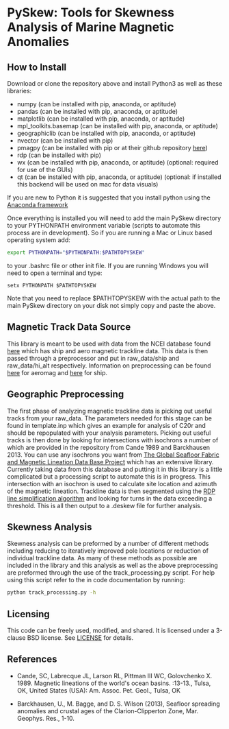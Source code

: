 # PySkew: Tools for Skewness Analysis of Marine Magnetic Anomalies

## How to Install

Download or clone the repository above and install Python3 as well as these libraries:  

- numpy (can be installed with pip, anaconda, or aptitude)
- pandas (can be installed with pip, anaconda, or aptitude)
- matplotlib (can be installed with pip, anaconda, or aptitude)
- mpl\_toolkits.basemap (can be installed with pip, anaconda, or aptitude)
- geographiclib (can be installed with pip, anaconda, or aptitude)
- nvector (can be installed with pip)
- pmagpy (can be installed with pip or at their github repository [here](https://github.com/PmagPy))
- rdp (can be installed with pip)
- wx (can be installed with pip, anaconda, or aptitude) (optional: required for use of the GUIs) 
- qt (can be installed with pip, anaconda, or aptitude) (optional: if installed this backend will be used on mac for data visuals)

If you are new to Python it is suggested that you install python using the [Anaconda framework](https://www.anaconda.com/download)

Once everything is installed you will need to add the main PySkew directory to your PYTHONPATH environment variable (scripts to automate this process are in development). So if you are running a Mac or Linux based operating system add:
```bash
export PYTHONPATH="$PYTHONPATH:$PATHTOPYSKEW"
```
to your .bashrc file or other init file. If you are running Windows you will need to open a terminal and type:
```dos
setx PYTHONPATH $PATHTOPYSKEW
```
Note that you need to replace $PATHTOPYSKEW with the actual path to the main PySkew directory on your disk not simply copy and paste the above.

## Magnetic Track Data Source

This library is meant to be used with data from the NCEI database found [here](https://maps.ngdc.noaa.gov/viewers/geophysics/) which has ship and aero magnetic trackline data. This data is then passed through a preprocessor and put in raw\_data/ship and raw\_data/hi\_alt respectively. Information on preprocessing can be found [here](https://github.com/Caoimhinmg/PySkew/blob/master/raw\_data/hi_alt/README.md) for aeromag and [here](https://github.com/Caoimhinmg/PySkew/blob/master/raw_data/ship/README.md) for ship.

## Geographic Preprocessing

The first phase of analyzing magnetic trackline data is picking out useful tracks from your raw\_data. The parameters needed for this stage can be found in template.inp which gives an example for analysis of C20r and should be repopulated with your analysis parameters. Picking out useful tracks is then done by looking for intersections with isochrons a number of which are provided in the repository from Cande 1989 and Barckhausen 2013. You can use any isochrons you want from [The Global Seafloor Fabric and Magnetic Lineation Data Base Project](http://www.soest.hawaii.edu/PT/GSFML/) which has an extensive library. Currently taking data from this database and putting it in this library is a little complicated but a processing script to automate this is in progress. This intersection with an isochron is used to calculate site location and azimuth of the magnetic lineation. Trackline data is then segmented using the [RDP line simplification algorithm](https://en.wikipedia.org/wiki/Ramer%E2%80%93Douglas%E2%80%93Peucker_algorithm) and looking for turns in the data exceeding a threshold. This is all then output to a .deskew file for further analysis.  

## Skewness Analysis

Skewness analysis can be preformed by a number of different methods including reducing to iteratively improved pole locations or reduction of individual trackline data. As many of these methods as possible are included in the library and this analysis as well as the above preprocessing are preformed through the use of the track\_processing.py script. For help using this script refer to the in code documentation by running:  

```bash
python track_processing.py -h
```

## Licensing

This code can be freely used, modified, and shared. It is licensed under a 3-clause BSD license. See [LICENSE](https://github.com/Rice-Tectonics-Group/PySkew/blob/master/LICENSE) for details.

## References

- Cande, SC, Labrecque JL, Larson RL, Pittman III WC, Golovchenko X.  1989.  Magnetic lineations of the world's ocean basins. :13-13., Tulsa, OK, United States (USA): Am. Assoc. Pet. Geol., Tulsa, OK

- Barckhausen, U., M. Bagge, and D. S. Wilson (2013), Seafloor spreading anomalies and crustal ages of the Clarion-Clipperton Zone, Mar. Geophys. Res., 1-10.
